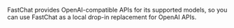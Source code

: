 FastChat provides OpenAI-compatible APIs for its supported models, so you can use FastChat as a local drop-in replacement for OpenAI APIs. 